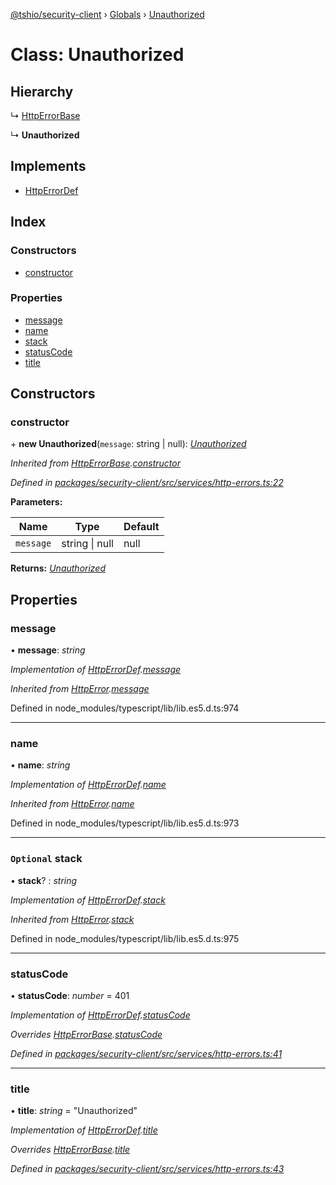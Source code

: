 [@tshio/security-client](../README.md) › [Globals](../globals.md) › [Unauthorized](unauthorized.md)

# Class: Unauthorized

## Hierarchy

  ↳ [HttpErrorBase](httperrorbase.md)

  ↳ **Unauthorized**

## Implements

* [HttpErrorDef](../interfaces/httperrordef.md)

## Index

### Constructors

* [constructor](unauthorized.md#markdown-header-constructor)

### Properties

* [message](unauthorized.md#markdown-header-message)
* [name](unauthorized.md#markdown-header-name)
* [stack](unauthorized.md#markdown-header-optional-stack)
* [statusCode](unauthorized.md#markdown-header-statuscode)
* [title](unauthorized.md#markdown-header-title)

## Constructors

###  constructor

\+ **new Unauthorized**(`message`: string | null): *[Unauthorized](unauthorized.md)*

*Inherited from [HttpErrorBase](httperrorbase.md).[constructor](httperrorbase.md#markdown-header-constructor)*

*Defined in [packages/security-client/src/services/http-errors.ts:22](https://github.com/TheSoftwareHouse/rad-modules-tools/blob/afe5496/packages/security-client/src/services/http-errors.ts#L22)*

**Parameters:**

Name | Type | Default |
------ | ------ | ------ |
`message` | string &#124; null | null |

**Returns:** *[Unauthorized](unauthorized.md)*

## Properties

###  message

• **message**: *string*

*Implementation of [HttpErrorDef](../interfaces/httperrordef.md).[message](../interfaces/httperrordef.md#markdown-header-message)*

*Inherited from [HttpError](../interfaces/httperror.md).[message](../interfaces/httperror.md#markdown-header-message)*

Defined in node_modules/typescript/lib/lib.es5.d.ts:974

___

###  name

• **name**: *string*

*Implementation of [HttpErrorDef](../interfaces/httperrordef.md).[name](../interfaces/httperrordef.md#markdown-header-name)*

*Inherited from [HttpError](../interfaces/httperror.md).[name](../interfaces/httperror.md#markdown-header-name)*

Defined in node_modules/typescript/lib/lib.es5.d.ts:973

___

### `Optional` stack

• **stack**? : *string*

*Implementation of [HttpErrorDef](../interfaces/httperrordef.md).[stack](../interfaces/httperrordef.md#markdown-header-optional-stack)*

*Inherited from [HttpError](../interfaces/httperror.md).[stack](../interfaces/httperror.md#markdown-header-optional-stack)*

Defined in node_modules/typescript/lib/lib.es5.d.ts:975

___

###  statusCode

• **statusCode**: *number* = 401

*Implementation of [HttpErrorDef](../interfaces/httperrordef.md).[statusCode](../interfaces/httperrordef.md#markdown-header-statuscode)*

*Overrides [HttpErrorBase](httperrorbase.md).[statusCode](httperrorbase.md#markdown-header-statuscode)*

*Defined in [packages/security-client/src/services/http-errors.ts:41](https://github.com/TheSoftwareHouse/rad-modules-tools/blob/afe5496/packages/security-client/src/services/http-errors.ts#L41)*

___

###  title

• **title**: *string* = "Unauthorized"

*Implementation of [HttpErrorDef](../interfaces/httperrordef.md).[title](../interfaces/httperrordef.md#markdown-header-title)*

*Overrides [HttpErrorBase](httperrorbase.md).[title](httperrorbase.md#markdown-header-title)*

*Defined in [packages/security-client/src/services/http-errors.ts:43](https://github.com/TheSoftwareHouse/rad-modules-tools/blob/afe5496/packages/security-client/src/services/http-errors.ts#L43)*

